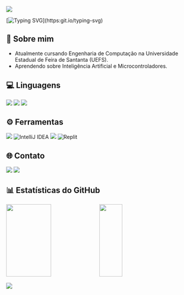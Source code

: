 <img src="https://capsule-render.vercel.app/api?type=waving&color=FFCCCC&height=125&section=header"/>

[![Typing SVG](https://readme-typing-svg.herokuapp.com/?color=FF9BD2&size=25&center=true&vCenter=true&width=1000&lines=Oi,+tudo+bem?;Seja+bem-vindo(a)+ao+meu+perfil!)](https:git.io/typing-svg)


## 🦢 Sobre mim
- Atualmente cursando Engenharia de Computação na Universidade Estadual de Feira de Santanta (UEFS).<br>
- Aprendendo sobre Inteligência Artificial e Microcontroladores.

## 💻 Linguagens
<img src="https://img.shields.io/badge/java-%23ED8B00.svg?style=for-the-badge&logo=java&logoColor=white" />  <img src="https://img.shields.io/badge/c%20-%2300599C.svg?&style=for-the-badge&logo=c&logoColor=white" /> <img src="https://img.shields.io/badge/python-3670A0?style=for-the-badge&logo=python&logoColor=ffdd54" />

## ⚙️ Ferramentas
<img src="https://img.shields.io/badge/Visual%20Studio%20Code-0078d7.svg?style=for-the-badge&logo=visual-studio-code&logoColor=white" /> ![IntelliJ IDEA](https://img.shields.io/badge/IntelliJIDEA-000000.svg?style=for-the-badge&logo=intellij-idea&logoColor=white) <img src="https://img.shields.io/badge/Trello-%23026AA7.svg?style=for-the-badge&logo=Trello&logoColor=white" /> ![Replit](https://img.shields.io/badge/Replit-DD1200?style=for-the-badge&logo=Replit&logoColor=white)

## 🌐 Contato
<a href="https://www.linkedin.com/in/naylane" target="_blank"><img loading="lazy" src="https://img.shields.io/badge/-LinkedIn-%230077B5?style=for-the-badge&logo=linkedin&logoColor=white" target="_blank"></a>
<a href = "mailto:naylaneribeiro4@gmail.com"><img loading="lazy" src="https://img.shields.io/badge/Gmail-D14836?style=for-the-badge&logo=gmail&logoColor=white" target="_blank"></a>

## 📊 Estatísticas do GitHub
<img width="49%" height="195px" src= "https://github-readme-stats.vercel.app/api?username=naylane&theme=omni&hide_border=true&include_all_commits=false&count_private=false" /> <img width="35%;" height="195px" src= "https://github-readme-stats.vercel.app/api/top-langs/?username=naylane&theme=omni&hide_border=true&include_all_commits=false&count_private=false&layout=compact" />

<img src="https://capsule-render.vercel.app/api?type=waving&color=FFCCCC&height=120&section=footer"/>
